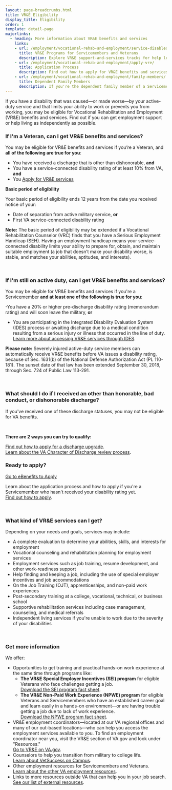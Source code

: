 ```yaml
---
layout: page-breadcrumbs.html
title: VR&E Eligibility
display_title: Eligibility
order: 1
template: detail-page
majorlinks:
  - heading: More information about VR&E benefits and services
    links:
    - url: /employment/vocational-rehab-and-employment/service-disabled/
      title: VR&E Programs for Servicemembers and Veterans
      description: Explore VR&E support-and-services tracks for help learning new skills, finding a new job, starting a business, getting educational counseling, or returning to your former job.   
    - url: /employment/vocational-rehab-and-employment/apply-vre/
      title: Application Process
      description: Find out how to apply for VR&E benefits and services as a Servicemember or Veteran.
    - url: /employment/vocational-rehab-and-employment/family-members/
      title: Dependent Family Members
      description: If you're the dependent family member of a Servicemember or Veteran with a service-connected disability, find out if you may be eligible for certain counseling services, training, and education benefits.
---
```


<div class="va-introtext">

If you have a disability that was caused—or made worse—by your active-duty service and that limits your ability to work or prevents you from working, you may be eligible for Vocational Rehabilitation and Employment (VR&amp;E) benefits and services. Find out if you can get employment support or help living as independently as possible.  

</div>

<div class="feature" markdown="1">

### If I'm a Veteran, can I get VR&amp;E benefits and services?

You may be eligible for VR&E benefits and services if you’re a Veteran, and  **all of the following are true for you**:

- You have received a discharge that is other than dishonorable, **and**
- You have a service-connected disability rating of at least 10% from VA, **and**
- You [Apply for VR&E services](/employment/vocational-rehab-and-employment/apply-vre/)

**Basic period of eligibility**

Your basic period of eligibility ends 12 years from the date you received notice of your:
- Date of separation from active military service, **or**
- First VA service-connected disability rating

**Note:** The basic period of eligibility may be extended if a Vocational Rehabilitation Counselor (VRC) finds that you have a Serious Employment Handicap (SEH). Having an employment handicap means your service-connected disability limits your ability to prepare for, obtain, and maintain suitable employment (a job that doesn’t make your disability worse, is stable, and matches your abilities, aptitudes, and interests).

<br>

### If I'm still on active duty, can I get VR&amp;E benefits and services?

You may be eligible for VR&amp;E benefits and services if you're a Servicemember **and at least one of the following is true for you**:

-You have a 20% or higher pre-discharge disability rating (memorandum rating) and will soon leave the military, **or**
- You are participating in the Integrated Disability Evaluation System (IDES) process or awaiting discharge due to a medical condition resulting from a serious injury or illness that occurred in the line of duty. <br>
[Learn more about accessing VR&E services through IDES](/employment/vocational-rehab-and-employment/ides/).

**Please note:** Severely injured active-duty service members can automatically receive VR&E benefits before VA issues a disability rating, because of Sec. 1631(b) of the National Defense Authorization Act (PL 110-181). The sunset date of that law has been extended September 30, 2018, through Sec. 724 of Public Law 113-291.

<br>

### What should I do if I received an other than honorable, bad conduct, or dishonorable discharge?

If you've received one of these discharge statuses, you may not be eligible for VA benefits.

<br>

**There are 2 ways you can try to qualify:**

[Find out how to apply for a discharge upgrade](/discharge-upgrade-instructions/).<br/>
[Learn about the VA Character of Discharge review process](/discharge-upgrade-instructions/#other-options).

</div>

### Ready to apply?

<a class="usa-button-primary va-button-primary" href="https://www.ebenefits.va.gov/ebenefits/about/feature?feature=vocational-rehabilitation-and-employment">Go to eBenefits to Apply</a>

Learn about the application process and how to apply if you're a Servicemember who hasn't received your disability rating yet. <br>
[Find out how to apply](/employment/vocational-rehab-and-employment/apply-vre/).

<br>

### What kind of VR&E services can I get?

Depending on your needs and goals, services may include:

- A complete evaluation to determine your abilities, skills, and interests for employment
- Vocational counseling and rehabilitation planning for employment services
- Employment services such as job training, resume development, and other work-readiness support  
- Help finding and keeping a job, including the use of special employer incentives and job accommodations
- On the Job Training (OJT), apprenticeships, and non-paid work experiences
- Post-secondary training at a college, vocational, technical, or business school
- Supportive rehabilitation services including case management, counseling, and medical referrals
- Independent living services if you're unable to work due to the severity of your disabilities

<br>

### Get more information

We offer:

- Opportunities to get training and practical hands-on work experience at the same time through programs like:
  - **The VR&E Special Employer Incentives (SEI) program** for eligible Veterans who face challenges getting a job. <br>
  [Download the SEI program fact sheet](https://benefits.va.gov/BENEFITS/factsheets/vocrehab/SpecialEmployerIncentive.pdf).
  - **The VR&E Non-Paid Work Experience (NPWE) program** for eligible Veterans and Servicemembers who have an established career goal and learn easily in a hands-on environment—or are having trouble getting a job due to lack of work experience. <br>
  [Download the NPWE program fact sheet](https://benefits.va.gov/BENEFITS/factsheets/vocrehab/Non-paidWorkExperience.pdf).
- VR&E employment coordinators—located at our VA regional offices and many of our out-based locations—who can help you access the employment services available to you. To find an employment coordinator near you, visit the VR&E section of VA.gov and look under "Resources." <br>
[Go to VR&E on VA.gov](https://www.benefits.va.gov/vocrehab/).
- Counselors to help you transition from military to college life. <br>
[Learn about VetSuccess on Campus](/employment/vocational-rehab-and-employment/vetsuccess/).
- Other employment resources for Servicemembers and Veterans. <br>
[Learn about the other VA employment resources](/employment/job-seekers/employment-support/).
- Links to more resources outside VA that can help you in your job search. <br>
[See our list of external resources](/employment/vocational-rehab-and-employment/external-resources/).
